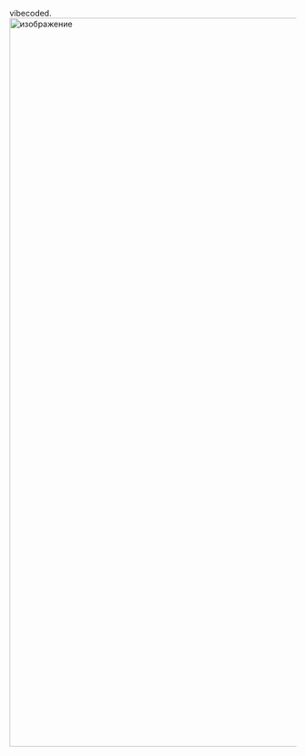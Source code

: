 vibecoded.
<img width="576" height="1280" alt="изображение" src="https://github.com/user-attachments/assets/684f5d17-3288-498d-a9f1-d85ab4917642" />
